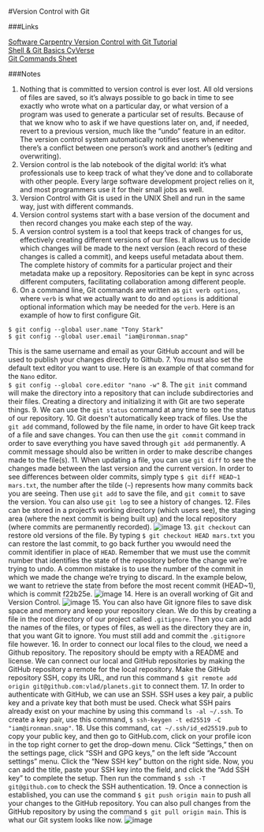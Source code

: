 #Version Control with Git

###Links

[Software Carpentry Version Control with Git Tutorial](https://swcarpentry.github.io/git-novice/)                                                                                                              
[Shell & Git Basics CyVerse](https://foss.cyverse.org/00_basics/)                                                                       
[Git Commands Sheet](https://drive.google.com/file/d/1K3F4_GCemJsxVjGLadyMtOtTTt3jpuVG/view?usp=sharing)

###Notes

1. Nothing that is committed to version control is ever lost. All old versions of files are saved, so it’s always possible to go back in time to see exactly who wrote what on a particular day, or what version of a program was used to generate a particular set of results. Because of that we know who to ask if we have questions later on, and, if needed, revert to a previous version, much like the “undo” feature in an editor. The version control system automatically notifies users whenever there’s a conflict between one person’s work and another’s (editing and overwriting).
2. Version control is the lab notebook of the digital world: it’s what professionals use to keep track of what they’ve done and to collaborate with other people. Every large software development project relies on it, and most programmers use it for their small jobs as well.
3. Version Control with Git is used in the UNIX Shell and run in the same way, just with different commands.
4. Version control systems start with a base version of the document and then record changes you make each step of the way.
5. A version control system is a tool that keeps track of changes for us, effectively creating different versions of our files. It allows us to decide which changes will be made to the next version (each record of these changes is called a commit), and keeps useful metadata about them. The complete history of commits for a particular project and their metadata make up a repository. Repositories can be kept in sync across different computers, facilitating collaboration among different people.
6. On a command line, Git commands are written as `git verb options`, where `verb` is what we actually want to do and `options` is additional optional information which may be needed for the `verb`. Here is an example of how to first configure Git.
```
$ git config --global user.name "Tony Stark"
$ git config --global user.email "iam@ironman.snap"
```
This is the same username and email as your GitHub account and will be used to publish your changes directly to Github.
7. You must also set the default text editor you want to use. Here is an example of that command for the `Nano` editor.                                                             
`$ git config --global core.editor "nano -w"`
8. The `git init` command will make the directory into a repository that can include subdirectories and their files. Creating a directory and initializing it with Git are two seperate things.
9. We can use the `git status` command at any time to see the status of our repository.
10. Git doesn't automatically keep track of files. Use the `git add` command, followed by the file name, in order to have Git keep track of a file and save changes. You can then use the `git commit` command in order to save everything you have saved through `git add` permanently. A commit message should also be written in order to make describe changes made to the file(s).
11. When updating a file, you can use `git diff` to see the changes made between the last version and the current version. In order to see differences between older commits, simply type `$ git diff HEAD~1 mars.txt`, the number after the tilde (`~`) represents how many commits back you are seeing. Then use `git add` to save the file, and `git commit` to save the version. You can also use `git log` to see a history of changes.
12. Files can be stored in a project’s working directory (which users see), the staging area (where the next commit is being built up) and the local repository (where commits are permanently recorded).
![image](https://github.com/agoel11/KEYS2023/assets/81878922/7170f30a-1b11-48e7-8a94-30791da428c3)
13. `git checkout` can restore old versions of the file. By typing `$ git checkout HEAD mars.txt` you can restore the last commit, to go back further you wwould need the commit identifier in place of `HEAD`. Remember that we must use the commit number that identifies the state of the repository before the change we’re trying to undo. A common mistake is to use the number of the commit in which we made the change we’re trying to discard. In the example below, we want to retrieve the state from before the most recent commit (HEAD~1), which is commit f22b25e.
![image](https://github.com/agoel11/KEYS2023/assets/81878922/234e00f3-452d-403b-9654-84f42379a9a8)
14. Here is an overall working of Git and Version Control.
![image](https://github.com/agoel11/KEYS2023/assets/81878922/3e6aa511-0698-4890-a9d7-6551f9caa09a)
15. You can also have Git ignore files to save disk space and memory and keep your repository clean. We do this by creating a file in the root directory of our project called `.gitignore`. Then you can add the names of the files, or types of files, as well as the directory they are in, that you want Git to ignore. You must still add and commit the `.gitignore` file however.
16. In order to connect our local files to the cloud, we need a Github repository. The repository should be empty with a README and license. We can connect our local and GitHub repositories by making the GitHub repository a remote for the local repository. Make the GitHub repository SSH, copy its URL, and run this command `$ git remote add origin git@github.com:vlad/planets.git` to connect them.
17. In order to authenticate with GitHub, we can use an SSH. SSH  uses a key pair, a public key and a private key that both must be used. Check what SSH pairs already exist on your machine by using this command `ls -al ~/.ssh`. To create a key pair, use this command, `$ ssh-keygen -t ed25519 -C "iam@ironman.snap"`.
18. Use this command, `cat ~/.ssh/id_ed25519.pub` to copy your public key, and then go to GitHub.com, click on your profile icon in the top right corner to get the drop-down menu. Click “Settings,” then on the settings page, click “SSH and GPG keys,” on the left side “Account settings” menu. Click the “New SSH key” button on the right side. Now, you can add the title, paste your SSH key into the field, and click the “Add SSH key” to complete the setup. Then run the command `$ ssh -T git@github.com` to check the SSH authentication.
19. Once a connection is established, you can use the command `$ git push origin main` to push all your changes to the GitHub repository. You can also pull changes from the GitHub repository by using the command `$ git pull origin main`. This is what our Git system looks like now.
![image](https://github.com/agoel11/KEYS2023/assets/81878922/f1c670c4-45bc-430c-8bd8-0e83da3c8a1b)
